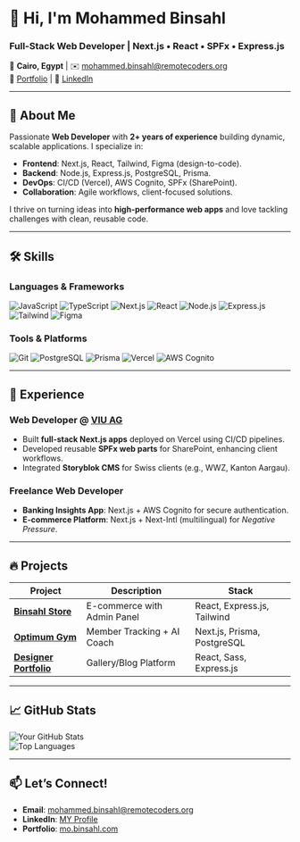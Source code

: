 # 👋 Hi, I'm Mohammed Binsahl

### **Full-Stack Web Developer** | Next.js • React • SPFx • Express.js  
📍 **Cairo, Egypt** | ✉️ [mohammed.binsahl@remotecoders.org](mailto:mohammed.binsahl@remotecoders.org)  
🔗 [Portfolio](https://mo.binsahl.com) | 💼 [LinkedIn](https://linkedin.com/in/yourprofile)  

---

## 🚀 **About Me**  
Passionate **Web Developer** with **2+ years of experience** building dynamic, scalable applications. I specialize in:  
- **Frontend**: Next.js, React, Tailwind, Figma (design-to-code).  
- **Backend**: Node.js, Express.js, PostgreSQL, Prisma.  
- **DevOps**: CI/CD (Vercel), AWS Cognito, SPFx (SharePoint).  
- **Collaboration**: Agile workflows, client-focused solutions.  

I thrive on turning ideas into **high-performance web apps** and love tackling challenges with clean, reusable code.  

---

## 🛠 **Skills**  

### **Languages & Frameworks**  
![JavaScript](https://img.shields.io/badge/-JavaScript-F7DF1E?logo=javascript&logoColor=black)
![TypeScript](https://img.shields.io/badge/-TypeScript-3178C6?logo=typescript&logoColor=white)
![Next.js](https://img.shields.io/badge/-Next.js-000000?logo=next.js&logoColor=white)
![React](https://img.shields.io/badge/-React-61DAFB?logo=react&logoColor=black)
![Node.js](https://img.shields.io/badge/-Node.js-339933?logo=node.js&logoColor=white)
![Express.js](https://img.shields.io/badge/-Express.js-000000?logo=express&logoColor=white)
![Tailwind](https://img.shields.io/badge/-Tailwind_CSS-06B6D4?logo=tailwind-css&logoColor=white)
![Figma](https://img.shields.io/badge/-Figma-F24E1E?logo=figma&logoColor=white)

### **Tools & Platforms**  
![Git](https://img.shields.io/badge/-Git-F05032?logo=git&logoColor=white)
![PostgreSQL](https://img.shields.io/badge/-PostgreSQL-4169E1?logo=postgresql&logoColor=white)
![Prisma](https://img.shields.io/badge/-Prisma-2D3748?logo=prisma&logoColor=white)
![Vercel](https://img.shields.io/badge/-Vercel-000000?logo=vercel&logoColor=white)
![AWS Cognito](https://img.shields.io/badge/-AWS_Cognito-FF9900?logo=amazon-aws&logoColor=white)

---

## 💼 **Experience**  

### **Web Developer** @ [VIU AG](https://www.viu.ch)  
- Built **full-stack Next.js apps** deployed on Vercel using CI/CD pipelines.  
- Developed reusable **SPFx web parts** for SharePoint, enhancing client workflows.  
- Integrated **Storyblok CMS** for Swiss clients (e.g., WWZ, Kanton Aargau).  

### **Freelance Web Developer**  
- **Banking Insights App**: Next.js + AWS Cognito for secure authentication.  
- **E-commerce Platform**: Next.js + Next-Intl (multilingual) for *Negative Pressure*.  

---

## 🔥 **Projects**  

| Project | Description | Stack |  
|---------|-------------|-------|  
| **[Binsahl Store](binsahl.com)** | E-commerce with Admin Panel | React, Express.js, Tailwind |  
| **[Optimum Gym](#)** | Member Tracking + AI Coach | Next.js, Prisma, PostgreSQL |  
| **[Designer Portfolio](https://mahabnsahl.com)** | Gallery/Blog Platform | React, Sass, Express.js |  

---

## 📈 **GitHub Stats**  

![Your GitHub Stats](https://github-readme-stats.vercel.app/api?username=mohammedBinsahl6&show_icons=true&theme=radical&hide_border=true)  
![Top Languages](https://github-readme-stats.vercel.app/api/top-langs/?username=mohammedBinsahl6&layout=compact&theme=radical&hide_border=true)  

---

## 📫 **Let’s Connect!**  
- **Email**: [mohammed.binsahl@remotecoders.org](mailto:mohammed.binsahl@remotecoders.org)  
- **LinkedIn**: [MY Profile](https://linkedin.com/in/yourprofile)  
- **Portfolio**: [mo.binsahl.com](https://mo.binsahl.com)  
